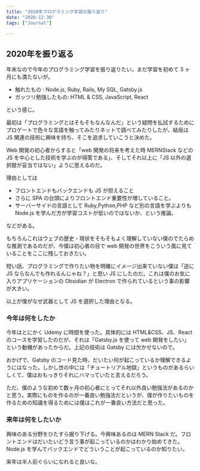 ```yaml
---
title: "2020年プログラミング学習の振り返り"
date: "2020-12-30"
tags: ["Journal"]

---
```


## 2020年を振り返る

年末なので今年のプログラミング学習を振り返りたい。まだ学習を初めて 3 ヶ月にも満たないが。

- 触れたもの : Node.js, Ruby, Rails, My SQL, Gatsby.js
- ガッツリ勉強したもの: HTML & CSS, JavaScript, React

という感じ。

最初は「プログラミングとはそもそもなんなんだ」という疑問を払拭するためにプロゲートで色々な言語を触ってみたりネットで調べてみたりしたが、結局は JS 関連の技術に興味を持ち、そこを追求していこうと決めた。

Web 開発の初心者からすると「web 開発の将来を考えた時 MERNStack などの JS を中心とした技術を学ぶのが得策である」、そしてそれ以上に「JS 以外の選択肢が妥当ではない」ように思えるのだ。

理由としては

- フロントエンドもバックエンドも JS が担えること
- さらに SPA の台頭によりフロントエンド重要性が増していること。
- サーバーサイドの言語として Ruby,Python,PHP など別の言語を学ぶよりも Node.js を学んだ方が学習コストが低いのではないか、という推論。

などがある。


もちろんこれはウェブの歴史・現状をそもそもよく理解していない僕のでたらめな推測であるのだが、今僕は初心者の目で web 開発の世界をこういう風に見ていることをここに残しておきたい。

短い話、プログラミングで作りたい物を明確にイメージ出来ていない僕は「逆に JS ならなんでも作れるんじゃね？」と思い JS にしたのだ。これは僕のお気に入りアプリケーションの Obsidian が Electron で作られているという事の影響が大きい。

以上が僕がなぜ武器として JS を選択した理由となる。

### 今年は何をしたか

今年はとにかく Udemy に時間を使った。具体的には HTML&CSS、JS、React のコースを学習したのだが、それは「Gatsby.js を使って web 開発をしたい」という動機があったからだ。上記の技術は Gatsby には欠かせないので。

おかげで、Gatsby のコード見た時、だいたい何が起こっているか理解できるようにはなった。しかし世の中には「チュートリアル地獄」というものがあるらいしくて、僕はおもっきりそれにハマっていたと言えるだろう。

ただ、僕のような初めて数ヶ月の初心者にとってそれ以外良い勉強法があるのかと思う。実際にものを作るのが一番良い勉強法だというが、僕が作りたいものを作るための知識を得るためには僕はこれが一番良い方法だと思った。

### 来年は何をしたいか

興味のある分野をひたすら掘り下げる。今興味あるのは MERN Stack だ。フロントエンドはだいたいどう言う事が起こっているのかはわかり始めてきた。Node.js を学んでバックエンドでどういうことが起こっているのか知りたい。

来年は半人前ぐらいになれると良いな。
